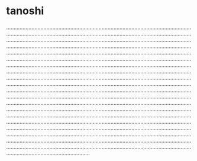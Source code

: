 # tanoshi

........................................................................................................................................................................................................................................................................................................................................................................................................................................................................................................................................................................................................................................................................................................................................................................................................................................................................................................................................................................................................................................................................................................................................................................................................................................................................................................................................................................................................................................................................................................................................................................................................................................................................................................................................................................................................................................................................................................................................................................................................................................................................................................................................................................................................................................................................................................................................................................................................................................................................................................................................................................................................................................